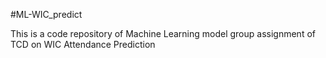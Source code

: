#ML-WIC_predict

This is a code repository of Machine Learning model group assignment of TCD on WIC Attendance Prediction